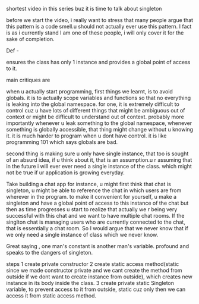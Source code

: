 shortest video in this series buz it is time to talk about singleton 

before we start the video, i really want to stress that many people argue that this pattern is a code smell.u should not actually ever use this pattern. I fact is as i currently stand I am one of these people, i will only cover it for the sake of completion. 

Def - 

ensures the class has only 1 instance and provides a global point of access to it. 

main critiques are

when u actually start programming, first things we learnt, is to avoid globals. it is to actually scope variables and functions so that no everything is leaking into the global namespace. for one, it is extremely difficult to control cuz u have lots of different things that might be ambiguous out of context or might be difficult to understand out of context. probably more importantly whenever u leak something to the global namespace, whenever something is globally accessible, that thing might change without u knowing it. it is much harder to program when u dont have control. it is like programming 101 which says globals are bad. 

second thing is making sure u only have single instance, that too is sought of an absurd idea, if u think about it, that is an assumption.u r assuming that in the future i will ever ever need a single instance of the class. which might not be true if ur application is growing everyday. 

Take building a chat app for instance, u might first think that chat is singleton, u might be able to reference the chat in which users are from wherever in the program. to make it convenient for yourself, u make a singleton and have a global point of access to this instance of the chat but then as time progresses u start to realize that actually we r being very successful with this chat and we want to have multiple chat rooms. If the singlton chat is managing users who are currently connected to the chat, that is essentially  a chat room. So I would argue that we never know that if we only need a single instance of class which we never know.

Great saying , one man's constant is another man's variable. profound and speaks to the dangers of singleton. 

steps
1 create private constructor
2 create static access method(static since we made constructor private and we cant create the method from outside if we dont want to create instance from outside), which creates new instance in its body inside the class.
3 create private static Singleton variable, to prevent access to it from outside, static cuz only then we can access it from static access method.  






 	        